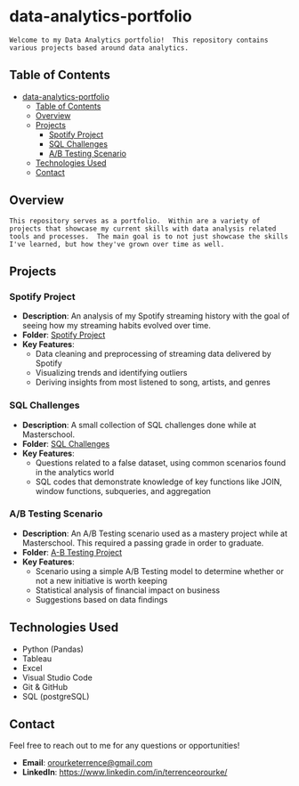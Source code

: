 # data-analytics-portfolio
    Welcome to my Data Analytics portfolio!  This repository contains various projects based around data analytics.

## Table of Contents
- [data-analytics-portfolio](#data-analytics-portfolio)
  - [Table of Contents](#table-of-contents)
  - [Overview](#overview)
  - [Projects](#projects)
    - [Spotify Project](#spotify-project)
    - [SQL Challenges](#sql-challenges)
    - [A/B Testing Scenario](#ab-testing-scenario)
  - [Technologies Used](#technologies-used)
  - [Contact](#contact)

## Overview
    This repository serves as a portfolio.  Within are a variety of projects that showcase my current skills with data analysis related tools and processes.  The main goal is to not just showcase the skills I've learned, but how they've grown over time as well.

## Projects

### Spotify Project
- **Description**: An analysis of my Spotify streaming history with the goal of seeing how my streaming habits evolved over time.
- **Folder**: [Spotify Project](https://github.com/KiteFarseeker/data-analytics-portfolio/tree/main/spotify_project)
- **Key Features**:
  - Data cleaning and preprocessing of streaming data delivered by Spotify
  - Visualizing trends and identifying outliers
  - Deriving insights from most listened to song, artists, and genres

### SQL Challenges
- **Description**: A small collection of SQL challenges done while at Masterschool.
- **Folder**: [SQL Challenges](https://github.com/KiteFarseeker/data-analytics-portfolio/tree/main/sql_challenges)
- **Key Features**:
  - Questions related to a false dataset, using common scenarios found in the analytics world
  - SQL codes that demonstrate knowledge of key functions like JOIN, window functions, subqueries, and aggregation

### A/B Testing Scenario
- **Description**: An A/B Testing scenario used as a mastery project while at Masterschool.  This required a passing grade in order to graduate.
- **Folder**: [A-B Testing Project](https://github.com/KiteFarseeker/data-analytics-portfolio/tree/main/a-b_testing_project)
- **Key Features**:
  - Scenario using a simple A/B Testing model to determine whether or not a new initiative is worth keeping
  - Statistical analysis of financial impact on business
  - Suggestions based on data findings

## Technologies Used
- Python (Pandas)
- Tableau
- Excel
- Visual Studio Code
- Git & GitHub
- SQL (postgreSQL)

## Contact
Feel free to reach out to me for any questions or opportunities!
- **Email**: orourketerrence@gmail.com
- **LinkedIn**: https://www.linkedin.com/in/terrenceorourke/